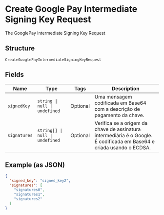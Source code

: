 
# Create Google Pay Intermediate Signing Key Request

The GooglePay Intermediate Signing Key Request

## Structure

`CreateGooglePayIntermediateSigningKeyRequest`

## Fields

| Name | Type | Tags | Description |
|  --- | --- | --- | --- |
| `signedKey` | `string \| null \| undefined` | Optional | Uma mensagem codificada em Base64 com a descrição de pagamento da chave. |
| `signatures` | `string[] \| null \| undefined` | Optional | Verifica se a origem da chave de assinatura intermediária é o Google. É codificada em Base64 e criada usando o ECDSA. |

## Example (as JSON)

```json
{
  "signed_key": "signed_key2",
  "signatures": [
    "signatures0",
    "signatures1",
    "signatures2"
  ]
}
```


